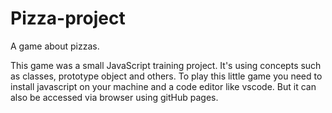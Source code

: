 # Pizza-project
A game about pizzas.

This game was a small JavaScript training project. It's using concepts such as classes, prototype object and others.
To play this little game you need to install javascript on your machine and a code editor like vscode. But it can also be accessed via browser using gitHub pages.